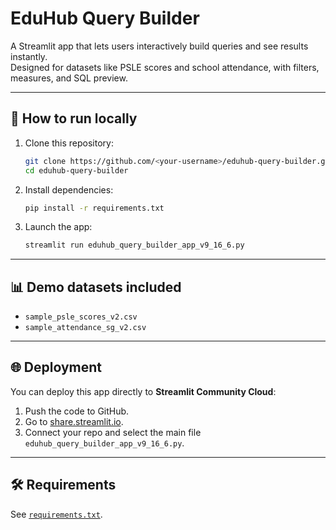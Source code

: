 # EduHub Query Builder

A Streamlit app that lets users interactively build queries and see results instantly.  
Designed for datasets like PSLE scores and school attendance, with filters, measures, and SQL preview.

---

## 🚀 How to run locally

1. Clone this repository:
   ```bash
   git clone https://github.com/<your-username>/eduhub-query-builder.git
   cd eduhub-query-builder
   ```

2. Install dependencies:
   ```bash
   pip install -r requirements.txt
   ```

3. Launch the app:
   ```bash
   streamlit run eduhub_query_builder_app_v9_16_6.py
   ```

---

## 📊 Demo datasets included
- `sample_psle_scores_v2.csv`  
- `sample_attendance_sg_v2.csv`

---

## 🌐 Deployment
You can deploy this app directly to **Streamlit Community Cloud**:
1. Push the code to GitHub.
2. Go to [share.streamlit.io](https://share.streamlit.io).
3. Connect your repo and select the main file `eduhub_query_builder_app_v9_16_6.py`.

---

## 🛠 Requirements
See [`requirements.txt`](requirements.txt).
